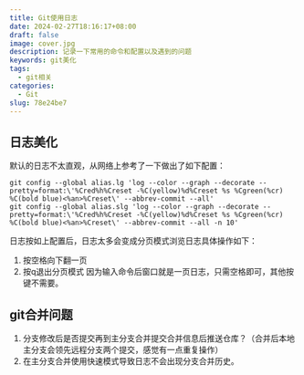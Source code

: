 ```yaml
---
title: Git使用日志
date: 2024-02-27T18:16:17+08:00
draft: false
image: cover.jpg
description: 记录一下常用的命令和配置以及遇到的问题
keywords: git美化
tags:
  - git相关
categories:
  - Git
slug: 78e24be7
---
```

## 日志美化
默认的日志不太直观，从网络上参考了一下做出了如下配置：
```
git config --global alias.lg 'log --color --graph --decorate --pretty=format:\'%Cred%h%Creset -%C(yellow)%d%Creset %s %Cgreen(%cr) %C(bold blue)<%an>%Creset\' --abbrev-commit --all'
git config --global alias.slg 'log --color --graph --decorate --pretty=format:\'%Cred%h%Creset -%C(yellow)%d%Creset %s %Cgreen(%cr) %C(bold blue)<%an>%Creset\' --abbrev-commit --all -n 10'
```
日志按如上配置后，日志太多会变成分页模式浏览日志具体操作如下：
1. 按空格向下翻一页
2. 按q退出分页模式
因为输入命令后窗口就是一页日志，只需空格即可，其他按键不需要。
## git合并问题
1. 分支修改后是否提交再到主分支合并提交合并信息后推送仓库？（合并后本地主分支会领先远程分支两个提交，感觉有一点重复操作）
2. 在主分支合并使用快速模式导致日志不会出现分支合并历史。